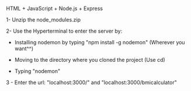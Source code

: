 HTML + JavaScript + Node.js + Express

1- Unzip the node_modules.zip

2- Use the Hyperterminal to enter the server by:

- Installing nodemon by typing "npm install -g nodemon" (Wherever you want^^)

- Moving to the directory where you cloned the project (Use cd)

- Typing "nodemon"

3 - Enter the url: "localhost:3000/" and "localhost:3000/bmicalculator"
